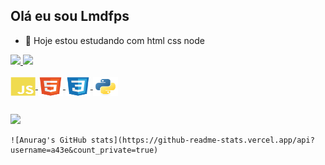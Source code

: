 ## Olá eu sou Lmdfps
- 🔭 Hoje estou estudando com html css node


<!--div align="center">
  <a href="https://github.com/a43e">
  <img height="180em" src="https://github-readme-stats.vercel.app/api/top-langs/?username=a43e&layout=compact&langs_count=7&theme=dracula"/>
</div-->

<div>
  <a href="https://beacons.ai/Lmdfps">
  <img height="180em" src="https://github-readme-stats.vercel.app/api?username=a43e&show_icons=true&theme=dark&include_all_commits=true&count_private=true"/>
  <img height="180em" src="https://github-readme-stats.vercel.app/api/top-langs/?username=a43e&layout=compact&langs_count=16&theme=dark"/>
</div>
  
<div style="display: inline_block"><br>  
  <img align="center" alt="Rafa-Js" height="30" width="40" src="https://raw.githubusercontent.com/devicons/devicon/master/icons/javascript/javascript-plain.svg">
  <img align="center" alt="Rafa-HTML" height="30" width="40" src="https://raw.githubusercontent.com/devicons/devicon/master/icons/html5/html5-original.svg">
  <img align="center" alt="Rafa-CSS" height="30" width="40" src="https://raw.githubusercontent.com/devicons/devicon/master/icons/css3/css3-original.svg">
  <img align="center" alt="Rafa-Python" height="30" width="40" src="https://raw.githubusercontent.com/devicons/devicon/master/icons/python/python-original.svg">
  </div>
  
  ##
  
  <div>
    <a href="https://instagram.com/lmdfps" target="_blank"><img src="https://img.shields.io/badge/-Instagram-%23E4405F?style=for-the-badge&logo=instagram&logoColor=white" target="_blank"></a>
    
    ![Anurag's GitHub stats](https://github-readme-stats.vercel.app/api?username=a43e&count_private=true)

    
  </div>
    
